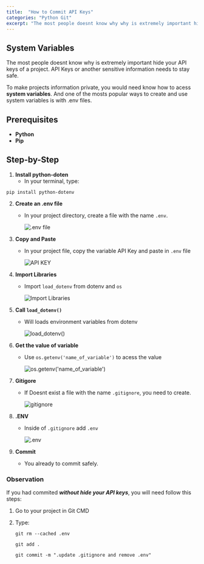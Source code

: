```yaml
---
title:  "How to Commit API Keys"
categories: "Python Git" 
excerpt: "The most people doesnt know why why is extremely important hide your API keys of a project. API Keys or another sensitive information needs to stay safe."
---
```


## System Variables

The most people doesnt know why is extremely important hide your API keys of a project. API Keys or another sensitive information needs to stay safe.

To make projects information private, you would need know how to acess **system variables**. And one of the mosts popular ways to create and use system variables is with .env files.

## Prerequisites 

- **Python** 
- **Pip**

## Step-by-Step

1. **Install python-doten**
    - In your terminal, type:
```console
pip install python-dotenv
```

2. **Create an .env file**
   - In your project directory, create a file with the name ``.env``.
 
        ![.env file](https://i.imgur.com/HTbWcvE.png)

3. **Copy and Paste**
   - In your project file, copy the variable API Key and paste in ``.env`` file

        ![API KEY](https://i.imgur.com/iSDyVii.png) 

4. **Import Libraries**
    - Import ``load_dotenv`` from dotenv and ``os``

        ![Import Libraries](https://i.imgur.com/Xr7na6D.png)

5. **Call ``load_dotenv()``**
    - Will loads environment variables from dotenv

        ![load_dotenv()](https://i.imgur.com/EmWSp9V.png) 

6. **Get the value of variable**
    - Use ``os.getenv('name_of_variable')`` to acess the value

        ![os.getenv('name_of_variable')](https://i.imgur.com/rNAlfvt.png)

7. **Gitigore**
   - If Doesnt exist a file with the name ``.gitignore``, you need to create.
    
        ![gitignore](https://i.imgur.com/JQ3Pqey.png)

8. **.ENV**
    - Inside of ``.gitignore`` add ``.env``

        ![.env](https://i.imgur.com/HiBwsJh.png)

9. **Commit**
    - You already to commit safely.
 
### Observation

If you had commited ***without hide your API keys***, you will need follow this steps:

1. Go to your project in Git CMD
2. Type:

    ``` git
    git rm --cached .env
    ```
    ``` git
    git add .
    ```
    ```git
    git commit -m ".update .gitignore and remove .env"
    ```